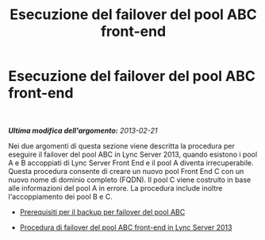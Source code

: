 ﻿---
title: Esecuzione del failover del pool ABC front-end
TOCTitle: Esecuzione del failover del pool ABC front-end
ms:assetid: 81ecd26d-49e3-4c72-a66e-02748efb513b
ms:mtpsurl: https://technet.microsoft.com/it-it/library/JJ945637(v=OCS.15)
ms:contentKeyID: 52062188
ms.date: 08/24/2015
mtps_version: v=OCS.15
ms.translationtype: HT
---

# Esecuzione del failover del pool ABC front-end

 

_**Ultima modifica dell'argomento:** 2013-02-21_

Nei due argomenti di questa sezione viene descritta la procedura per eseguire il failover del pool ABC in Lync Server 2013, quando esistono i pool A e B accoppiati di Lync Server Front End e il pool A diventa irrecuperabile. Questa procedura consente di creare un nuovo pool Front End C con un nuovo nome di dominio completo (FQDN). Il pool C viene costruito in base alle informazioni del pool A in errore. La procedura include inoltre l'accoppiamento dei pool B e C.

  - [Prerequisiti per il backup per failover del pool ABC](lync-server-2013-backup-prerequisites-for-abc-pool-failover.md)

  - [Procedura di failover del pool ABC front-end in Lync Server 2013](lync-server-2013-front-end-pool-abc-failover-procedure.md)

